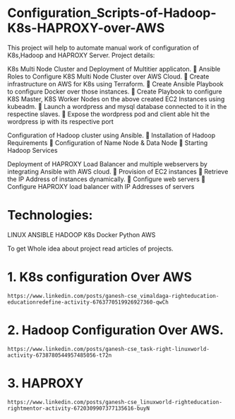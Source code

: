 # Configuration_Scripts-of-Hadoop-K8s-HAPROXY-over-AWS
This project will help to automate manual work of configuration of K8s,Hadoop and HAPROXY Server.
Project details:

K8s Multi Node Cluster and Deployment of Multitier applicaton.
🔅 Ansible Roles to Configure K8S Multi Node Cluster over AWS Cloud.
🔅 Create infrastructure on AWS for K8s using Terraform.
🔅 Create Ansible Playbook to configure Docker over those instances.
🔅 Create Playbook to configure K8S Master, K8S Worker Nodes on the above created EC2 Instances using kubeadm.
🔅 Launch a wordpress and mysql database connected to it in the respectine slaves.
🔅 Expose the wordpress pod and client able hit the wordpress ip with its respective port

Configuration of Hadoop cluster using Ansible.
🔅 Installation of Hadoop Requirements
🔅 Configuration of Name Node & Data Node
🔅 Starting Hadoop Services

Deployment of HAPROXY Load Balancer and multiple webservers by integrating Ansible with AWS cloud.
🔅 Provision of EC2 instances
🔅 Retrieve the IP Address of instances dynamically.
🔅 Configure web servers
🔅 Configure HAPROXY load balancer with IP Addresses of servers
         
# Technologies:
LINUX
ANSIBLE
HADOOP
K8s
Docker
Python
AWS



To get Whole idea about project read articles of projects.

# 1. K8s configuration Over AWS
    https://www.linkedin.com/posts/ganesh-cse_vimaldaga-righteducation-educationredefine-activity-6763770519926927360-qwCh


# 2. Hadoop Configuration Over AWS.
    https://www.linkedin.com/posts/ganesh-cse_task-right-linuxworld-activity-6738780544957485056-t72n
    
# 3. HAPROXY 
    https://www.linkedin.com/posts/ganesh-cse_linuxworld-righteducation-rightmentor-activity-6720309907377135616-buyN   
